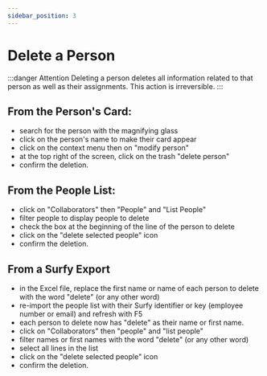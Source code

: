 ```yaml
---
sidebar_position: 3
---
```


# Delete a Person

:::danger Attention
Deleting a person deletes all information related to that person as well as their assignments.
This action is irreversible. 
:::

## From the Person's Card:

-   search for the person with the magnifying glass
-   click on the person's name to make their card appear
-   click on the context menu then on "modify person"
-   at the top right of the screen, click on the trash "delete person"
-   confirm the deletion.


## From the People List:

-   click on "Collaborators" then "People" and "List People"
-   filter people to display people to delete
-   check the box at the beginning of the line of the person to delete
-   click on the "delete selected people" icon
-   confirm the deletion.


## From a Surfy Export

-   in the Excel file, replace the first name or name of each person to delete with the word "delete" (or any other word)
-   re-import the people list with their Surfy identifier or key (employee number or email) and refresh with F5
-   each person to delete now has "delete" as their name or first name. 
-   click on "Collaborators" then "people" and "list people"
-   filter names or first names with the word "delete" (or any other word)
-   select all lines in the list
-   click on the "delete selected people" icon
-   confirm the deletion.
